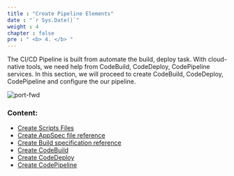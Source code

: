 ```yaml
---
title : "Create Pipeline Elements"
date : "`r Sys.Date()`"
weight : 4
chapter : false
pre : " <b> 4. </b> "
---
```


The CI/CD Pipeline is built from automate the build, deploy task. With cloud-native tools, we need help from CodeBuild, CodeDeploy, CodePipeline services.
In this section, we will proceed to create CodeBuild, CodeDeploy, CodePipeline and configure the our pipeline.

![port-fwd](https://tamlv.buzz/aws-workshop/images/arc-log.png) 

### Content:

   - [Create Scripts Files](/4-CreatePipelineComponents/4.1-createscriptfiles/)
   - [Create AppSpec file reference](/4-CreatePipelineComponents/4.2-createcodedeployymlfile/)
   - [Create Build specification reference](/4-CreatePipelineComponents/4.3-createbuildspecfile)
   - [Create CodeBuild](/4-CreatePipelineComponents/4.4-createcodebuild/)
   - [Create CodeDeploy](/4-CreatePipelineComponents/4.5-createcodedeploy/)
   - [Create CodePipeline](/4-CreatePipelineComponents/4.6-createcodepipeline/)